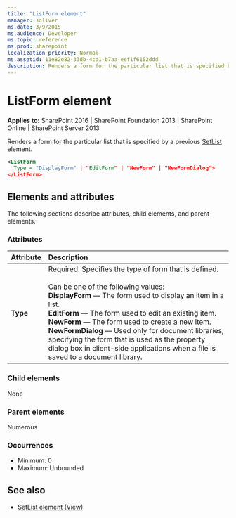 ```yaml
---
title: "ListForm element"
manager: soliver
ms.date: 3/9/2015
ms.audience: Developer
ms.topic: reference
ms.prod: sharepoint
localization_priority: Normal
ms.assetid: 11e82e82-33db-4cd1-b7aa-eef1f6152ddd
description: Renders a form for the particular list that is specified by a previous SetList element.
---
```


# ListForm element

**Applies to:** SharePoint 2016 | SharePoint Foundation 2013 | SharePoint Online | SharePoint Server 2013
  
Renders a form for the particular list that is specified by a previous [SetList](setlist-element-view.md) element. 
  
```XML
<ListForm
  Type = "DisplayForm" | "EditForm" | "NewForm" | "NewFormDialog">
</ListForm>
```

## Elements and attributes

The following sections describe attributes, child elements, and parent elements.

### Attributes

|**Attribute**|**Description**|
|:-----|:-----|
|**Type** <br/> |Required. Specifies the type of form that is defined.<br/><br/>Can be one of the following values:  <br/> **DisplayForm** — The form used to display an item in a list.  <br/> **EditForm** — The form used to edit an existing item.  <br/> **NewForm** — The form used to create a new item.  <br/> **NewFormDialog** — Used only for document libraries, specifying the form that is used as the property dialog box in client-side applications when a file is saved to a document library.  <br/> |
   
### Child elements

None 
   
### Parent elements

Numerous 
   
### Occurrences

- Minimum: 0
- Maximum: Unbounded
   
## See also

- [SetList element (View)](setlist-element-view.md)

